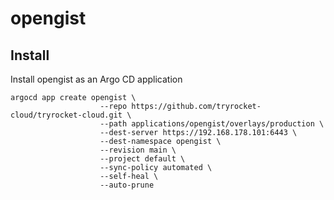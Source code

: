 # opengist

## Install

Install opengist as an Argo CD application

    argocd app create opengist \
                        --repo https://github.com/tryrocket-cloud/tryrocket-cloud.git \
                        --path applications/opengist/overlays/production \
                        --dest-server https://192.168.178.101:6443 \
                        --dest-namespace opengist \
                        --revision main \
                        --project default \
                        --sync-policy automated \
                        --self-heal \
                        --auto-prune
